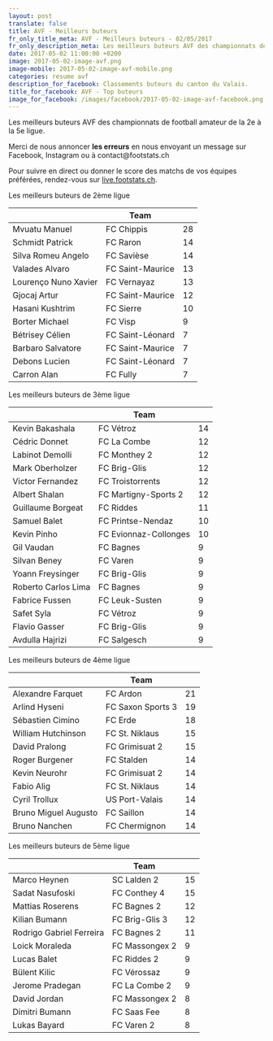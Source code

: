 ```yaml
---
layout: post
translate: false
title: AVF - Meilleurs buteurs
fr_only_title_meta: AVF - Meilleurs buteurs - 02/05/2017
fr_only_description_meta: Les meilleurs buteurs AVF des championnats de football amateur de la 2e à la 5e ligue - 02/05/2017
date: 2017-05-02 11:00:00 +0200
image: 2017-05-02-image-avf.png
image-mobile: 2017-05-02-image-avf-mobile.png
categories: resume avf
description_for_facebook: Classements buteurs du canton du Valais.
title_for_facebook: AVF - Top buteurs
image_for_facebook: /images/facebook/2017-05-02-image-avf-facebook.png
---
```

<p>Les meilleurs buteurs AVF des championnats de football amateur de la 2e à la 5e ligue.</p>
<p>Merci de nous annoncer <b>les erreurs</b> en nous envoyant un message sur Facebook, Instagram ou à contact@footstats.ch</p>
<p>Pour suivre en direct ou donner le score des matchs de vos équipes préférées, rendez-vous sur <a href='http://live.footstats.ch'>live.footstats.ch</a>.</p>

<p>Les meilleurs buteurs de 2ème ligue</p><table class="table"><thead><tr><th><i class="fa fa-male"></i></th><th>Team</th><th><i class="fa fa-futbol-o"></i></th></tr></thead><tbody><tr><td>Mvuatu Manuel</td><td>FC Chippis</td><td>28</td></tr><tr><td>Schmidt Patrick</td><td>FC Raron</td><td>14</td></tr><tr><td>Silva Romeu Angelo</td><td>FC Savièse</td><td>14</td></tr><tr><td>Valades Alvaro</td><td>FC Saint-Maurice</td><td>13</td></tr><tr><td>Lourenço Nuno Xavier</td><td>FC Vernayaz</td><td>13</td></tr><tr><td>Gjocaj Artur</td><td>FC Saint-Maurice</td><td>12</td></tr><tr><td>Hasani Kushtrim</td><td>FC Sierre</td><td>10</td></tr><tr><td>Borter Michael</td><td>FC Visp</td><td>9</td></tr><tr><td>Bétrisey Célien</td><td>FC Saint-Léonard</td><td>7</td></tr><tr><td>Barbaro Salvatore</td><td>FC Saint-Maurice</td><td>7</td></tr><tr><td>Debons Lucien</td><td>FC Saint-Léonard</td><td>7</td></tr><tr><td>Carron Alan</td><td>FC Fully</td><td>7</td></tr></tbody></table><p>Les meilleurs buteurs de 3ème ligue</p><table class="table"><thead><tr><th><i class="fa fa-male"></i></th><th>Team</th><th><i class="fa fa-futbol-o"></i></th></tr></thead><tbody><tr><td>Kevin Bakashala</td><td>FC Vétroz</td><td>14</td></tr><tr><td>Cédric Donnet</td><td>FC La Combe</td><td>12</td></tr><tr><td>Labinot Demolli</td><td>FC Monthey 2</td><td>12</td></tr><tr><td>Mark Oberholzer</td><td>FC Brig-Glis</td><td>12</td></tr><tr><td>Victor Fernandez</td><td>FC Troistorrents</td><td>12</td></tr><tr><td>Albert Shalan</td><td>FC Martigny-Sports 2</td><td>12</td></tr><tr><td>Guillaume Borgeat</td><td>FC Riddes</td><td>11</td></tr><tr><td>Samuel Balet</td><td>FC Printse-Nendaz</td><td>10</td></tr><tr><td>Kevin Pinho</td><td>FC Evionnaz-Collonges</td><td>10</td></tr><tr><td>Gil Vaudan</td><td>FC Bagnes</td><td>9</td></tr><tr><td>Silvan Beney</td><td>FC Varen</td><td>9</td></tr><tr><td>Yoann Freysinger</td><td>FC Brig-Glis</td><td>9</td></tr><tr><td>Roberto Carlos Lima</td><td>FC Bagnes</td><td>9</td></tr><tr><td>Fabrice Fussen</td><td>FC Leuk-Susten</td><td>9</td></tr><tr><td>Safet Syla</td><td>FC Vétroz</td><td>9</td></tr><tr><td>Flavio Gasser</td><td>FC Brig-Glis</td><td>9</td></tr><tr><td>Avdulla Hajrizi</td><td>FC Salgesch</td><td>9</td></tr></tbody></table><p>Les meilleurs buteurs de 4ème ligue</p><table class="table"><thead><tr><th><i class="fa fa-male"></i></th><th>Team</th><th><i class="fa fa-futbol-o"></i></th></tr></thead><tbody><tr><td>Alexandre Farquet</td><td>FC Ardon</td><td>21</td></tr><tr><td>Arlind Hyseni</td><td>FC Saxon Sports 3</td><td>19</td></tr><tr><td>Sébastien Cimino</td><td>FC Erde</td><td>18</td></tr><tr><td>William Hutchinson</td><td>FC St. Niklaus</td><td>15</td></tr><tr><td>David Pralong</td><td>FC Grimisuat 2</td><td>15</td></tr><tr><td>Roger Burgener</td><td>FC Stalden</td><td>14</td></tr><tr><td>Kevin Neurohr</td><td>FC Grimisuat 2</td><td>14</td></tr><tr><td>Fabio Alig</td><td>FC St. Niklaus</td><td>14</td></tr><tr><td>Cyril Trollux</td><td>US Port-Valais</td><td>14</td></tr><tr><td>Bruno Miguel Augusto</td><td>FC Saillon</td><td>14</td></tr><tr><td>Bruno Nanchen</td><td>FC Chermignon</td><td>14</td></tr></tbody></table><p>Les meilleurs buteurs de 5ème ligue</p><table class="table"><thead><tr><th><i class="fa fa-male"></i></th><th>Team</th><th><i class="fa fa-futbol-o"></i></th></tr></thead><tbody><tr><td>Marco Heynen</td><td>SC Lalden 2</td><td>15</td></tr><tr><td>Sadat Nasufoski</td><td>FC Conthey 4</td><td>15</td></tr><tr><td>Mattias Roserens</td><td>FC Bagnes 2</td><td>12</td></tr><tr><td>Kilian Bumann</td><td>FC Brig-Glis 3</td><td>12</td></tr><tr><td>Rodrigo Gabriel Ferreira</td><td>FC Bagnes 2</td><td>11</td></tr><tr><td>Loick Moraleda</td><td>FC Massongex 2</td><td>9</td></tr><tr><td>Lucas Balet</td><td>FC Riddes 2</td><td>9</td></tr><tr><td>Bülent Kilic</td><td>FC Vérossaz</td><td>9</td></tr><tr><td>Jerome Pradegan</td><td>FC La Combe 2</td><td>9</td></tr><tr><td>David Jordan</td><td>FC Massongex 2</td><td>8</td></tr><tr><td>Dimitri Bumann</td><td>FC Saas Fee</td><td>8</td></tr><tr><td>Lukas Bayard</td><td>FC Varen 2</td><td>8</td></tr></tbody></table>